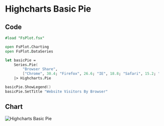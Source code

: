 Highcharts Basic Pie
====================

Code
----

```fsharp
#load "FsPlot.fsx"

open FsPlot.Charting
open FsPlot.DataSeries

let basicPie =
    Series.Pie(
        "Browser Share",
        ["Chrome", 30.4; "Firefox", 26.6; "IE", 18.8; "Safari", 15.2; "Others", 9.])
    |> Highcharts.Pie

basicPie.ShowLegend()        
basicPie.SetTitle "Website Visitors By Browser"
```
Chart
-----

![Highcharts Basic Pie](https://raw.github.com/TahaHachana/FsPlot/master/screenshots/HighchartsBasicPie.PNG)